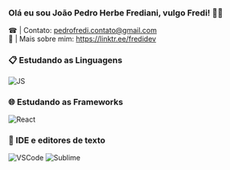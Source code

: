 ### Olá eu sou João Pedro Herbe Frediani, vulgo Fredi! 👋🏻

☎ | Contato: pedrofredi.contato@gmail.com <br>
🧾 | Mais sobre mim: https://linktr.ee/fredidev <br>

### 📋 Estudando as Linguagens
![JS](https://img.shields.io/badge/JavaScript-F7DF1E?style=for-the-badge&logo=javascript&logoColor=black)

### 🌐 Estudando as Frameworks
![React](https://img.shields.io/badge/React-20232A?style=for-the-badge&logo=react&logoColor=61DAFB)

### 🔧 IDE e editores de texto
![VSCode](https://img.shields.io/badge/Visual_Studio_Code-0078D4?style=for-the-badge&logo=visual%20studio%20code&logoColor=white)
![Sublime](https://img.shields.io/badge/sublime_text-%23575757.svg?&style=for-the-badge&logo=sublime-text&logoColor=important)


